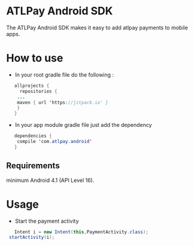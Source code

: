 # ATLPay Android SDK

The ATLPay Android SDK makes it easy to add atlpay payments to mobile apps.

# How to use
* In your root gradle file do the following :
```java
   allprojects {
     repositories {
	...
	maven { url 'https://jitpack.io' }
	}
   }
```
* In your app module gradle file just add the dependency
```java
   dependencies {
    compile 'com.atlpay.android'
   }
```
## Requirements
 minimum Android 4.1 (API Level 16).
# Usage
* Start the payment activity
```java
   Intent i = new Intent(this,PaymentActivity.class);
 startActivity(i);
```

